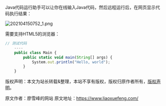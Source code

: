 


Java代码运行助手可以让你在线输入Java代码，然后远程运行后，在网页显示代码执行结果：

![202104150752_1.png](https://gitee.com/hezhiyuan007/java-study/raw/master/images/JavaBasic3/c27ccec5-0340-44c6-88da-d47b039c9473.png)

需要支持HTML5的浏览器：


```js 
// 测试代码
    ----
    public class Main {
        public static void main(String[] args) {
            System.out.println("Hello, world");
        }
    }
```
  
版权声明：本文为站长转载&整理，本站不享有版权，版权归原作者所有，[版权声明](https://gitee.com/hezhiyuan007/java-notes/raw/master/disclaimer.md)。




原文作者：廖雪峰的网站 原文地址：https://www.liaoxuefeng.com/